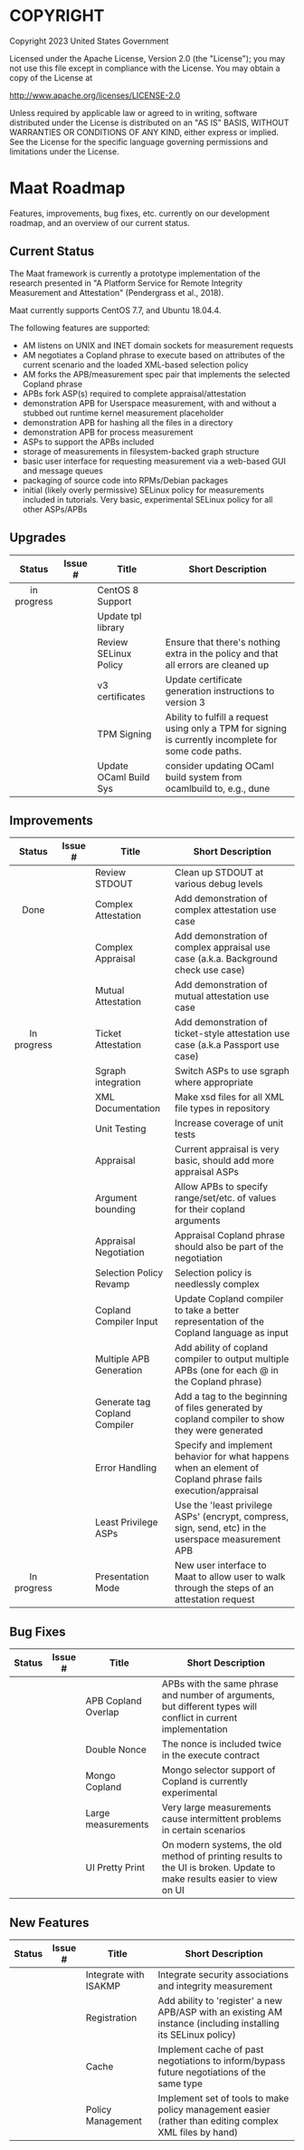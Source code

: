 COPYRIGHT
=========

Copyright 2023 United States Government

Licensed under the Apache License, Version 2.0 (the "License");
you may not use this file except in compliance with the License.
You may obtain a copy of the License at

   http://www.apache.org/licenses/LICENSE-2.0

Unless required by applicable law or agreed to in writing, software
distributed under the License is distributed on an "AS IS" BASIS,
WITHOUT WARRANTIES OR CONDITIONS OF ANY KIND, either express or implied.
See the License for the specific language governing permissions and
limitations under the License. 

Maat Roadmap
============

Features, improvements, bug fixes, etc. currently on our development roadmap, 
and an overview of our current status.

Current Status 
--------------

The Maat framework is currently a prototype implementation of the research 
presented in "A Platform Service for Remote Integrity Measurement and 
Attestation" (Pendergrass et al., 2018). 

Maat currently supports CentOS 7.7, and Ubuntu 18.04.4.

The following features are supported: 

 - AM listens on UNIX and INET domain sockets for measurement requests
 - AM negotiates a Copland phrase to execute based on attributes of 
   the current scenario and the loaded XML-based selection policy
 - AM forks the APB/measurement spec pair that implements the selected 
   Copland phrase
 - APBs fork ASP(s) required to complete appraisal/attestation
 - demonstration APB for Userspace measurement, with and without a 
   stubbed out runtime kernel measurement placeholder
 - demonstration APB for hashing all the files in a directory
 - demonstration APB for process measurement
 - ASPs to support the APBs included
 - storage of measurements in filesystem-backed graph structure
 - basic user interface for requesting measurement via a web-based GUI 
   and message queues
 - packaging of source code into RPMs/Debian packages
 - initial (likely overly permissive) SELinux policy for measurements included
   in tutorials. Very basic, experimental SELinux policy for all other ASPs/APBs

 
Upgrades
--------

| Status | Issue # | Title                 | Short Description  | 
|:------:|:-------:|-----------------------|--------------------|
|in progress|      | CentOS 8 Support      |                    |
|        |         | Update tpl library    |                    |
|        |         | Review SELinux Policy | Ensure that there's nothing extra in the policy and that all errors are cleaned up |
|        |         | v3 certificates       | Update certificate generation instructions to version 3 | 
|        |         | TPM Signing           | Ability to fulfill a request using only a TPM for signing is currently incomplete for some code paths. |
|        |         | Update OCaml Build Sys| consider updating OCaml build system from ocamlbuild to, e.g., dune | 

Improvements
------------

| Status | Issue # | Title                  | Short Description  | 
|:------:|:-------:|------------------------|--------------------|
|        |         | Review STDOUT          | Clean up STDOUT at various debug levels | 
|Done    |         | Complex Attestation    | Add demonstration of complex attestation use case      | 
|        |         | Complex Appraisal      | Add demonstration of complex appraisal use case (a.k.a. Background check use case)  | 
|        |         | Mutual Attestation     | Add demonstration of mutual attestation use case       | 
|In progress |     | Ticket Attestation     | Add demonstration of ticket-style attestation use case (a.k.a Passport use case) | 
|        |         | Sgraph integration     | Switch ASPs to use sgraph where appropriate            | 
|        |         | XML Documentation      | Make xsd files for all XML file types in repository    | 
|        |         | Unit Testing	    | Increase coverage of unit tests                        |
|        |         | Appraisal	            | Current appraisal is very basic, should add more appraisal ASPs |
|        |         | Argument bounding      | Allow APBs to specify range/set/etc. of values for their copland arguments | 
|        |         | Appraisal Negotiation  | Appraisal Copland phrase should also be part of the negotiation            |
|        |         | Selection Policy Revamp| Selection policy is needlessly complex                                     |
|        |         | Copland Compiler Input | Update Copland compiler to take a better representation of the Copland language as input | 
|        |         | Multiple APB Generation| Add ability of copland compiler to output multiple APBs (one for each @ in the Copland phrase) | 
|        |         | Generate tag Copland Compiler | Add a tag to the beginning of files generated by copland compiler to show they were generated | 
|        |         | Error Handling         | Specify and implement behavior for what happens when an element of Copland phrase fails execution/appraisal |  
|        |         | Least Privilege ASPs   | Use the 'least privilege ASPs' (encrypt, compress, sign, send, etc) in the userspace measurement APB |
|In progress |     | Presentation Mode      | New user interface to Maat to allow user to walk through the steps of an attestation request |

Bug Fixes 
---------

| Status | Issue # | Title               | Short Description  | 
|:------:|:-------:|---------------------|--------------------|
|        |         | APB Copland Overlap | APBs with the same phrase and number of arguments, but different types will conflict in current implementation | 
|        |         | Double Nonce        | The nonce is included twice in the execute contract | 
|        |         | Mongo Copland       | Mongo selector support of Copland is currently experimental |
|        |         | Large measurements  | Very large measurements cause intermittent problems in certain scenarios |
|        |         | UI Pretty Print     | On modern systems, the old method of printing results to the UI is broken. Update to make results easier to view on UI |

New Features
------------

| Status | Issue # | Title                 | Short Description  | 
|:------:|:-------:|-----------------------|--------------------|
|        |         | Integrate with ISAKMP | Integrate security associations and integrity measurement            | 
|        |         | Registration          | Add ability to 'register' a new APB/ASP with an existing AM instance (including installing its SELinux policy) |
|        |         | Cache                 | Implement cache of past negotiations to inform/bypass future negotiations of the same type |
|        |         | Policy Management     | Implement set of tools to make policy management easier (rather than editing complex XML files by hand) | 


 